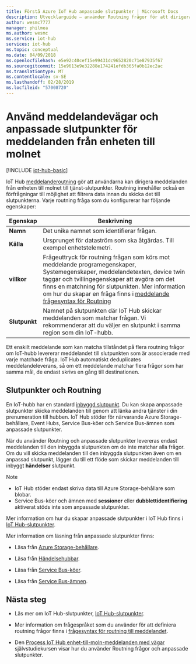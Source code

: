 ```yaml
---
title: Förstå Azure IoT Hub anpassade slutpunkter | Microsoft Docs
description: Utvecklarguide – använder Routning frågor för att dirigera meddelanden från enheten till molnet till anpassade slutpunkter.
author: wesmc7777
manager: philmea
ms.author: wesmc
ms.service: iot-hub
services: iot-hub
ms.topic: conceptual
ms.date: 04/09/2018
ms.openlocfilehash: e5e92c40cef15e99431dc9652820c71e87935f67
ms.sourcegitcommit: 15e9613e9e32288e174241efdb365fa0b12ec2ac
ms.translationtype: MT
ms.contentlocale: sv-SE
ms.lasthandoff: 02/28/2019
ms.locfileid: "57008720"
---
```

# <a name="use-message-routes-and-custom-endpoints-for-device-to-cloud-messages"></a>Använd meddelandevägar och anpassade slutpunkter för meddelanden från enheten till molnet

[!INCLUDE [iot-hub-basic](../../includes/iot-hub-basic-partial.md)]

IoT Hub [meddelanderoutning](iot-hub-devguide-routing-query-syntax.md) gör att användarna kan dirigera meddelanden från enheten till molnet till tjänst-slutpunkter. Routning innehåller också en förfrågningar till möjlighet att filtrera data innan du skicka det till slutpunkterna. Varje routning fråga som du konfigurerar har följande egenskaper:

| Egenskap       | Beskrivning |
| ------------- | ----------- |
| **Namn**      | Det unika namnet som identifierar frågan. |
| **Källa**    | Ursprunget för dataström som ska åtgärdas. Till exempel enhetstelemetri. |
| **villkor** | Frågeuttryck för routning frågan som körs mot meddelande programegenskaper, Systemegenskaper, meddelandetexten, device twin taggar och tvillingegenskaper att avgöra om det finns en matchning för slutpunkten. Mer information om hur du skapar en fråga finns i [meddelande frågesyntax för Routning](iot-hub-devguide-routing-query-syntax.md) |
| **Slutpunkt**  | Namnet på slutpunkten där IoT Hub skickar meddelanden som matchar frågan. Vi rekommenderar att du väljer en slutpunkt i samma region som din IoT-hubb. |

Ett enskilt meddelande som kan matcha tillståndet på flera routning frågor om IoT-hubb levererar meddelandet till slutpunkten som är associerade med varje matchade fråga. IoT Hub automatiskt deduplicates meddelandeleverans, så om ett meddelande matchar flera frågor som har samma mål, de endast skrivs en gång till destinationen.

## <a name="endpoints-and-routing"></a>Slutpunkter och Routning

En IoT-hubb har en standard [inbyggd slutpunkt](iot-hub-devguide-messages-read-builtin.md). Du kan skapa anpassade slutpunkter skicka meddelanden till genom att länka andra tjänster i din prenumeration till hubben. IoT Hub stöder för närvarande Azure Storage-behållare, Event Hubs, Service Bus-köer och Service Bus-ämnen som anpassade slutpunkter.

När du använder Routning och anpassade slutpunkter levereras endast meddelanden till den inbyggda slutpunkten om de inte matchar alla frågor. Om du vill skicka meddelanden till den inbyggda slutpunkten även om en anpassad slutpunkt, lägger du till ett flöde som skickar meddelanden till inbyggt **händelser** slutpunkt.

> [!NOTE]
> * IoT Hub stöder endast skriva data till Azure Storage-behållare som blobar.
> * Service Bus-köer och ämnen med **sessioner** eller **dubblettidentifiering** aktiverat stöds inte som anpassade slutpunkter.

Mer information om hur du skapar anpassade slutpunkter i IoT Hub finns i [IoT Hub-slutpunkter](iot-hub-devguide-endpoints.md).

Mer information om läsning från anpassade slutpunkter finns:

* Läsa från [Azure Storage-behållare](../storage/blobs/storage-blobs-introduction.md).

* Läsa från [Händelsehubbar](../event-hubs/event-hubs-csharp-ephcs-getstarted.md).

* Läsa från [Service Bus-köer](../service-bus-messaging/service-bus-dotnet-get-started-with-queues.md).

* Läsa från [Service Bus-ämnen](../service-bus-messaging/service-bus-dotnet-how-to-use-topics-subscriptions.md).

## <a name="next-steps"></a>Nästa steg

* Läs mer om IoT Hub-slutpunkter, [IoT Hub-slutpunkter](iot-hub-devguide-endpoints.md).

* Mer information om frågespråket som du använder för att definiera routning frågor finns i [frågesyntax för routning till meddelandet](iot-hub-devguide-routing-query-syntax.md).

* Den [Process IoT Hub enhet-till-moln-meddelanden med vägar](tutorial-routing.md) självstudiekursen visar hur du använder Routning frågor och anpassade slutpunkter.